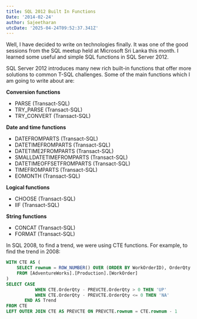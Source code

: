 ```yaml
---
title: SQL 2012 Built In Functions
Date: '2014-02-24'
author: Sajeetharan
utcDate: '2025-04-24T09:52:37.341Z'
---
```


Well, I have decided to write on technologies finally. It was one of the good sessions from the SQL meetup held at Microsoft Sri Lanka this month. I learned some useful and simple SQL functions in SQL Server 2012.

SQL Server 2012 introduces many new rich built-in functions that offer more solutions to common T-SQL challenges. Some of the main functions which I am going to write about are:

**Conversion functions**

- PARSE (Transact-SQL)
- TRY_PARSE (Transact-SQL)
- TRY_CONVERT (Transact-SQL)

**Date and time functions**

- DATEFROMPARTS (Transact-SQL)
- DATETIMEFROMPARTS (Transact-SQL)
- DATETIME2FROMPARTS (Transact-SQL)
- SMALLDATETIMEFROMPARTS (Transact-SQL)
- DATETIMEOFFSETFROMPARTS (Transact-SQL)
- TIMEFROMPARTS (Transact-SQL)
- EOMONTH (Transact-SQL)

**Logical functions**

- CHOOSE (Transact-SQL)
- IIF (Transact-SQL)

**String functions**

- CONCAT (Transact-SQL)
- FORMAT (Transact-SQL)

In SQL 2008, to find a trend, we were using CTE functions. For example, to find the trend in 2008:

```sql
WITH CTE AS (  
    SELECT rownum = ROW_NUMBER() OVER (ORDER BY WorkOrderID), OrderQty 
    FROM [AdventureWorks].[Production].[WorkOrder]
)
SELECT CASE 
           WHEN CTE.OrderQty - PREVCTE.OrderQty > 0 THEN 'UP'
           WHEN CTE.OrderQty - PREVCTE.OrderQty <= 0 THEN 'NA'
       END AS Trend
FROM CTE 
LEFT OUTER JOIN CTE AS PREVCTE ON PREVCTE.rownum = CTE.rownum - 1
